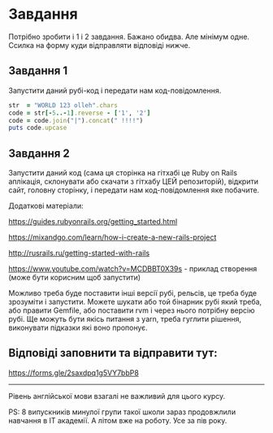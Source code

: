 # Завдання

Потрібно зробити і 1 і 2 завдання. Бажано обидва. Але мінімум одне. Ссилка на форму куди відправляти відповіді нижче.

## Завдання 1

Запустити даний рубі-код і передати нам код-повідомлення.

```ruby
str  = "WORLD 123 olleh".chars
code = str[-5..-1].reverse - ['1', '2']
code = code.join("|").concat(" !!!!")
puts code.upcase
```

## Завдання 2

Запустити даний код (сама ця сторінка на гітхабі це Ruby on Rails аплікація, склонувати або скачати з гітхабу ЦЕЙ репозиторій), відкрити сайт, головну сторінку, і передати нам код-повідомлення яке побачите.

Додаткові матеріали:

https://guides.rubyonrails.org/getting_started.html

https://mixandgo.com/learn/how-i-create-a-new-rails-project

http://rusrails.ru/getting-started-with-rails

https://www.youtube.com/watch?v=MCDBBT0X39s - приклад створення (може бути корисним щоб запустити)

Можливо треба буде поставити інші версії рубі, рельсів, це треба буде зрозуміти і запустити. Можете шукати або той бінарник рубі який треба, або правити Gemfile, або поставити rvm і через нього потрібну версію рубі. Ще можуть бути якісь питання з yarn, треба гуглити рішення, виконувати підказки які воно пропонує.

## Відповіді заповнити та відправити тут:

https://forms.gle/2saxdpq1g5VY7bbP8

--------

Рівень англійської мови взагалі не важливий для цього курсу.

PS: 8 випускників минулої групи такої школи зараз продовжлили навчання в ІТ академії. А літом вже на роботу. Усе за пів року.

